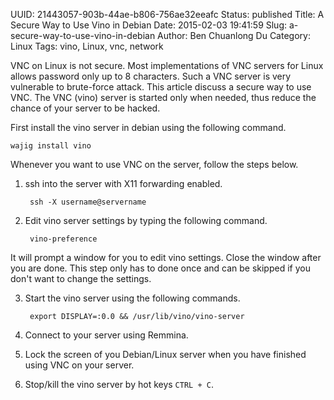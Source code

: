 UUID: 21443057-903b-44ae-b806-756ae32eeafc
Status: published
Title: A Secure Way to Use Vino in Debian
Date: 2015-02-03 19:41:59
Slug: a-secure-way-to-use-vino-in-debian
Author: Ben Chuanlong Du
Category: Linux
Tags: vino, Linux, vnc, network

VNC on Linux is not secure. 
Most implementations of VNC servers for Linux allows password only up to 8 characters. 
Such a VNC server is very vulnerable to brute-force attack. 
This article discuss a secure way to use VNC.
The VNC (vino) server is started only when needed,
thus reduce the chance of your server to be hacked.


First install the vino server in debian using the following command.

    wajig install vino

Whenever you want to use VNC on the server, 
follow the steps below.

1. ssh into the server with X11 forwarding enabled. 

        ssh -X username@servername

2. Edit vino server settings by typing the following command.

        vino-preference

It will prompt a window for you to edit vino settings. 
Close the window after you are done. 
This step only has to done once and can be skipped 
if you don't want to change the settings.

3. Start the vino server using the following commands.

        export DISPLAY=:0.0 && /usr/lib/vino/vino-server

4. Connect to your server using Remmina.

5. Lock the screen of you Debian/Linux server 
when you have finished using VNC on your server. 

6. Stop/kill the vino server by hot keys `CTRL + C`.



